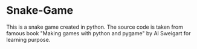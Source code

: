 # Snake-Game
This is a snake game created in python. The source code is taken from famous book "Making games with python and pygame" 
by Al Sweigart for learning purpose.
